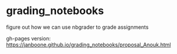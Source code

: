 # grading_notebooks
figure out how we can use nbgrader to grade assignments

gh-pages version: https://janboone.github.io/grading_notebooks/proposal_Anouk.html

